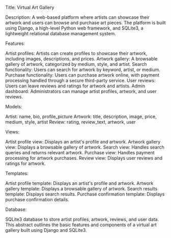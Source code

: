 Title: Virtual Art Gallery

Description: A web-based platform where artists can showcase their artwork and users can browse and purchase art pieces. The platform is built using Django, a high-level Python web framework, and SQLite3, a lightweight relational database management system.

Features:

Artist profiles: Artists can create profiles to showcase their artwork, including images, descriptions, and prices.
Artwork gallery: A browsable gallery of artwork, categorized by medium, style, and artist.
Search functionality: Users can search for artwork by keyword, artist, or medium.
Purchase functionality: Users can purchase artwork online, with payment processing handled through a secure third-party service.
User reviews: Users can leave reviews and ratings for artwork and artists.
Admin dashboard: Administrators can manage artist profiles, artwork, and user reviews.

Models:

Artist: name, bio, profile_picture
Artwork: title, description, image, price, medium, style, artist
Review: rating, review_text, artwork, user

Views:

Artist profile view: Displays an artist's profile and artwork.
Artwork gallery view: Displays a browsable gallery of artwork.
Search view: Handles search queries and returns relevant artwork.
Purchase view: Handles payment processing for artwork purchases.
Review view: Displays user reviews and ratings for artwork.

Templates:

Artist profile template: Displays an artist's profile and artwork.
Artwork gallery template: Displays a browsable gallery of artwork.
Search results template: Displays search results.
Purchase confirmation template: Displays purchase confirmation details.

Database:

SQLite3 database to store artist profiles, artwork, reviews, and user data.
This abstract outlines the basic features and components of a virtual art gallery built using Django and SQLite3.
